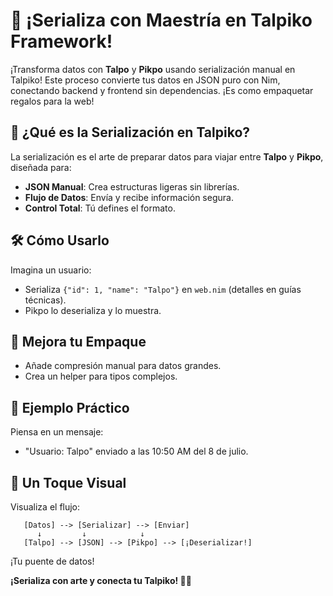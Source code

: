 # 🔢 ¡Serializa con Maestría en Talpiko Framework!

¡Transforma datos con **Talpo** y **Pikpo** usando serialización manual en Talpiko! Este proceso convierte tus datos en JSON puro con Nim, conectando backend y frontend sin dependencias. ¡Es como empaquetar regalos para la web!

## 🚀 ¿Qué es la Serialización en Talpiko?
La serialización es el arte de preparar datos para viajar entre **Talpo** y **Pikpo**, diseñada para:
- **JSON Manual**: Crea estructuras ligeras sin librerías.
- **Flujo de Datos**: Envía y recibe información segura.
- **Control Total**: Tú defines el formato.

## 🛠️ Cómo Usarlo
Imagina un usuario:
- Serializa `{"id": 1, "name": "Talpo"}` en `web.nim` (detalles en guías técnicas).
- Pikpo lo deserializa y lo muestra.

## 🌱 Mejora tu Empaque
- Añade compresión manual para datos grandes.
- Crea un helper para tipos complejos.

## 🎉 Ejemplo Práctico
Piensa en un mensaje:
- "Usuario: Talpo" enviado a las 10:50 AM del 8 de julio.

## 🎨 Un Toque Visual
Visualiza el flujo:
```
   [Datos] --> [Serializar] --> [Enviar]
      ↓         ↓            ↓
   [Talpo] --> [JSON] --> [Pikpo] --> [¡Deserializar!]
```
¡Tu puente de datos!

**¡Serializa con arte y conecta tu Talpiko! 🐾🎨**